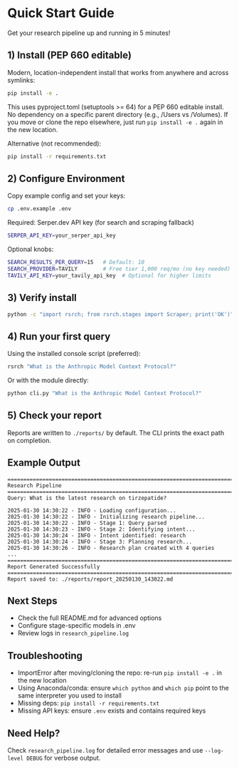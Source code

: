 # Quick Start Guide

Get your research pipeline up and running in 5 minutes!

## 1) Install (PEP 660 editable)

Modern, location-independent install that works from anywhere and across symlinks:

```bash
pip install -e .
```

This uses pyproject.toml (setuptools >= 64) for a PEP 660 editable install. No dependency on a specific parent directory (e.g., /Users vs /Volumes). If you move or clone the repo elsewhere, just run `pip install -e .` again in the new location.

Alternative (not recommended):

```bash
pip install -r requirements.txt
```

## 2) Configure Environment

Copy example config and set your keys:

```bash
cp .env.example .env
```

Required: Serper.dev API key (for search and scraping fallback)

```bash
SERPER_API_KEY=your_serper_api_key
```

Optional knobs:

```bash
SEARCH_RESULTS_PER_QUERY=15   # Default: 10
SEARCH_PROVIDER=TAVILY        # Free tier 1,000 req/mo (no key needed)
TAVILY_API_KEY=your_tavily_api_key  # Optional for higher limits
```

## 3) Verify install

```bash
python -c "import rsrch; from rsrch.stages import Scraper; print('OK')"
```

## 4) Run your first query

Using the installed console script (preferred):

```bash
rsrch "What is the Anthropic Model Context Protocol?"
```

Or with the module directly:

```bash
python cli.py "What is the Anthropic Model Context Protocol?"
```

## 5) Check your report

Reports are written to `./reports/` by default. The CLI prints the exact path on completion.

## Example Output

```text
================================================================================
Research Pipeline
================================================================================
Query: What is the latest research on tirzepatide?

2025-01-30 14:30:22 - INFO - Loading configuration...
2025-01-30 14:30:22 - INFO - Initializing research pipeline...
2025-01-30 14:30:22 - INFO - Stage 1: Query parsed
2025-01-30 14:30:23 - INFO - Stage 2: Identifying intent...
2025-01-30 14:30:24 - INFO - Intent identified: research
2025-01-30 14:30:24 - INFO - Stage 3: Planning research...
2025-01-30 14:30:26 - INFO - Research plan created with 4 queries
...
================================================================================
Report Generated Successfully
================================================================================
Report saved to: ./reports/report_20250130_143022.md
```

## Next Steps

- Check the full README.md for advanced options
- Configure stage-specific models in .env
- Review logs in `research_pipeline.log`

## Troubleshooting

- ImportError after moving/cloning the repo: re-run `pip install -e .` in the new location
- Using Anaconda/conda: ensure `which python` and `which pip` point to the same interpreter you used to install
- Missing deps: `pip install -r requirements.txt`
- Missing API keys: ensure `.env` exists and contains required keys

## Need Help?

Check `research_pipeline.log` for detailed error messages and use `--log-level DEBUG` for verbose output.

